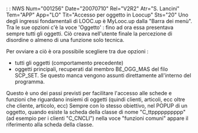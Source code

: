  :  : NWS Num="001256" Date="20070710" Rel="V2R2" Atr="S. Lancini" Tem="APP" App="LO" Tit="Accesso per oggetto in Loocup" Sts="20"
Uno degli ingressi fondamentali di LOOC.up è MyLooc.up dalla "Barra dei menù".
Tra le sue opzioni c'è la voce 'Oggetto' :  fino ad ora essa presentava sempre tutti gli oggetti.
Ciò creava nell'utente finale la percezione di disordine o almeno di una funzione solo tecnica.

Per ovviare a ciò è ora possibile scegliere tra due opzioni : 
- tutti gli oggetti (comportamento precedente)
- oggetti principali, recuperati dal membro B£_OGG_MAS del filo SCP_SET. Se questo manca vengono
assunti direttamente all'interno del programma.

Questo è uno dei passi previsti per facilitare l'accesso alle schede e funzioni che riguardano insiemi di oggetti (quindi clienti, articoli, ecc oltre che cliente, articolo, ecc) 
Sempre con lo stesso obiettivo, nel POPUP di un oggetto, quando esiste la scheda della classe di nome "C_ttpppppppppp" (ad esempio per i clienti "C_CNCLI") nella voce "funzioni comuni" appare il riferimento alla scheda della classe.

